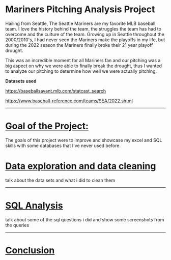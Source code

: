 # Mariners Pitching Analysis Project

Hailing from Seattle, The Seattle Mariners are my favorite MLB baseball team. I love the history behind the team, the struggles the team has had to overcome and the culture of the team. Growing up in Seattle throughout the 2000/2010's, I had never seen the Mariners make the playoffs in my life, but during the 2022 season the Mariners finally broke their 21 year playoff drought. 

This was an incredible moment for all Mariners fan and our pitching was a big aspect on why we were able to finally break the drought, thus I wanted to analyze our pitching to determine how well we were actually pitching.

**Datasets used** 

<a href="https://baseballsavant.mlb.com/statcast_search"> https://baseballsavant.mlb.com/statcast_search </a>

<a href="https://www.baseball-reference.com/teams/SEA/2022.shtml"> https://www.baseball-reference.com/teams/SEA/2022.shtml </a>

<hr></hr>

# <u> Goal of the Project: </u>

The goals of this project were to improve and showcase my excel and SQL skills with some databases that I've never used before. 

# <u> Data exploration and data cleaning </u>

talk about the data sets and what i did to clean them

<hr></hr>

# <u> SQL Analysis </u>

talk about some of the sql questions i did and show some screenshots from the queries

<hr></hr>

# <u> Conclusion </u>
